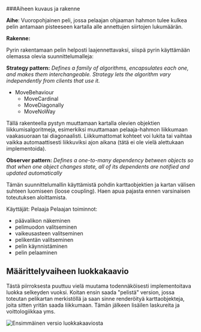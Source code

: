 
###Aiheen kuvaus ja rakenne

**Aihe**: Vuoropohjainen peli, jossa pelaajan ohjaaman hahmon tulee kulkea pelin antamaan pisteeseen kartalla alle annettujen siirtojen lukumäärän.

**Rakenne:**

Pyrin rakentamaan pelin helposti laajennettavaksi, siispä pyrin käyttämään olemassa olevia suunnittelumalleja:

**Strategy pattern:**
*Defines a family of algorithms, encapsulates each one, and makes them interchangeable. Strategy lets the algorithm vary independently from clients that use it.*
* MoveBehaviour
  * MoveCardinal
  * MoveDiagonally
  * MoveNoWay
  
Tällä rakenteella pystyn muuttamaan kartalla olevien objektien liikkumisalgoritmeja, esimerkiksi muuttamaan pelaaja-hahmon liikkumaan vaakasuoraan tai diagonaalisti. Liikkumattomat kohteet voi lukita tai vaihtaa vaikka automaattisesti liikkuviksi ajon aikana (tätä ei ole vielä alettukaan implementoida).

**Observer pattern:**
*Defines a one-to-many dependency between objects so that when one object changes state, all of its dependents are notified and updated automatically*

Tämän suunnittelumallin käyttämistä pohdin karttaobjektien ja kartan välisen suhteen luomiseen (loose coupling). Haen apua pajasta ennen varsinaisen toteutuksen aloittamista.

Käyttäjät: Pelaaja
Pelaajan toiminnot:
* päävalikon näkeminen
* pelimuodon valitseminen
* vaikeusasteen valitseminen
* pelikentän valitseminen
* pelin käynnistäminen
* pelin pelaaminen

## Määrittelyvaiheen luokkakaavio
Tästä piirroksesta puuttuu vielä muutama todennäköisesti implementoitava luokka selkeyden vuoksi. Koitan ensin saada "pelistä" version, jossa toteutan pelikartan merkistöllä ja saan sinne renderöityä karttaobjekteja, joita sitten yritän saada liikkumaan. Tämän jälkeen lisäilen laskureita ja voittologiikkaa yms.

![Ensimmäinen versio luokkakaaviosta](javaLabra-luokkakaavio.png "Luokkakaavio, ver 1.0.")
